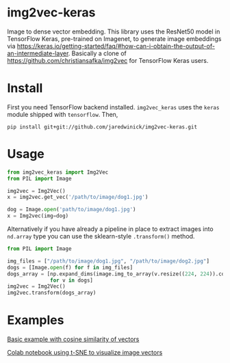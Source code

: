 # img2vec-keras
Image to dense vector embedding. This library uses the ResNet50 model in TensorFlow Keras, pre-trained on Imagenet, to generate image embeddings via https://keras.io/getting-started/faq/#how-can-i-obtain-the-output-of-an-intermediate-layer. Basically a clone of https://github.com/christiansafka/img2vec for TensorFlow Keras users. 

# Install
First you need TensorFlow backend installed. `img2vec_keras` uses the `keras` module shipped with `tensorflow`. Then,

```pip install git+git://github.com/jaredwinick/img2vec-keras.git```

# Usage

```python
from img2vec_keras import Img2Vec
from PIL import Image

img2vec = Img2Vec()
x = img2vec.get_vec('/path/to/image/dog1.jpg')

dog = Image.open('path/to/image/dog1.jpg')
x = Img2vec(img=dog)
```

Alternatively if you have already a pipeline in place to extract images into
`nd.array` type you can use the sklearn-style `.transform()` method.
```python
from PIL import Image

img_files = ["/path/to/image/dog1.jpg", "/path/to/image/dog2.jpg"]
dogs = [Image.open(f) for f in img_files]
dogs_array = [np.expand_dims(image.img_to_array(v.resize((224, 224)).convert("RGB")), 0)
              for v in dogs]
img2vec = Img2Vec()
img2vec.transform(dogs_array)
```

# Examples

[Basic example with cosine similarity of vectors](https://github.com/jaredwinick/img2vec-keras/blob/master/examples/similarity.py)

[Colab notebook using t-SNE to visualize image vectors](https://colab.research.google.com/drive/14OvmH6KvoQJ41jb6QRL3FgwI61vq-UAJ)
